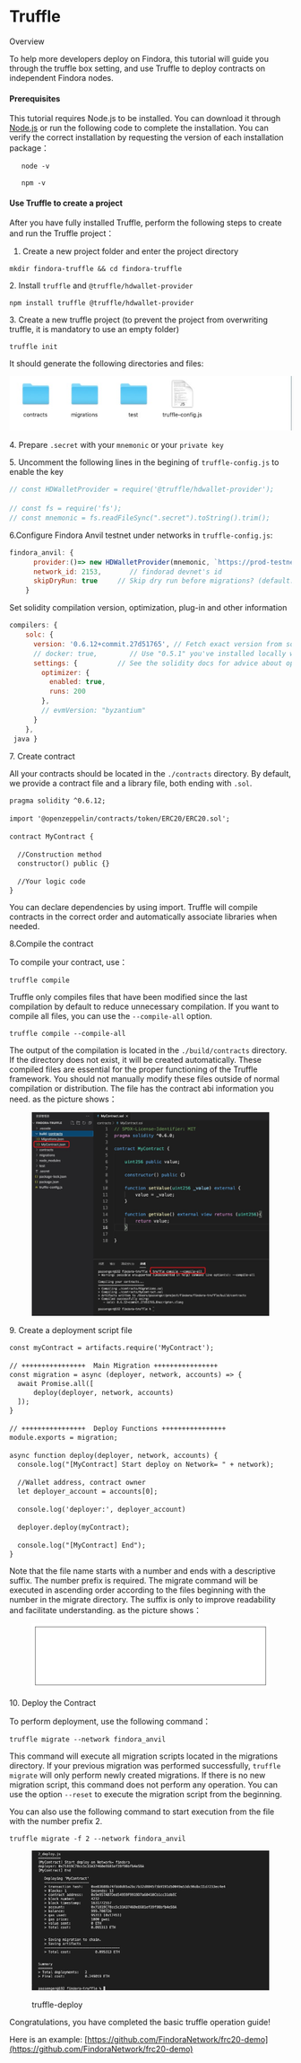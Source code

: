 # Truffle

Overview[​](https://wiki.findora.org/docs/developers/evm\_smart\_chain/evm-guides/deployment-guides/truffle#overview)

To help more developers deploy on Findora, this tutorial will guide you through the truffle box setting, and use Truffle to deploy contracts on independent Findora nodes.

#### Prerequisites[​](https://wiki.findora.org/docs/developers/evm\_smart\_chain/evm-guides/deployment-guides/truffle#prerequisites) <a href="#prerequisites" id="prerequisites"></a>

This tutorial requires Node.js to be installed. You can download it through [Node.js](https://nodejs.org/) or run the following code to complete the installation. You can verify the correct installation by requesting the version of each installation package：

```shell
   node -v
```

```shell
   npm -v
```

#### Use Truffle to create a project[​](https://wiki.findora.org/docs/developers/evm\_smart\_chain/evm-guides/deployment-guides/truffle#use-truffle-to-create-a-project) <a href="#use-truffle-to-create-a-project" id="use-truffle-to-create-a-project"></a>

After you have fully installed Truffle, perform the following steps to create and run the Truffle project：

1. Create a new project folder and enter the project directory

```shell
mkdir findora-truffle && cd findora-truffle
```

2\. Install `truffle` and `@truffle/hdwallet-provider`

```shell
npm install truffle @truffle/hdwallet-provider
```

3\. Create a new truffle project (to prevent the project from overwriting truffle, it is mandatory to use an empty folder)

```shell
truffle init
```

It should generate the following directories and files:

<img src="../../../.gitbook/assets/image (2) (2) (1).png" alt="" data-size="original">



4\. Prepare `.secret` with your `mnemonic` or your `private key`

5\. Uncomment the following lines in the begining of `truffle-config.js` to enable the key

```javascript
// const HDWalletProvider = require('@truffle/hdwallet-provider');

// const fs = require('fs');
// const mnemonic = fs.readFileSync(".secret").toString().trim();
```

6.Configure Findora Anvil testnet under networks in `truffle-config.js`:

```javascript
findora_anvil: {
      provider:()=> new HDWalletProvider(mnemonic, `https://prod-testnet.prod.findora.org:8545`),
      network_id: 2153,       // findorad devnet's id
      skipDryRun: true     // Skip dry run before migrations? (default: false for public nets )
    }
```

Set solidity compilation version, optimization, plug-in and other information

```javascript
compilers: {
    solc: {
      version: '0.6.12+commit.27d51765', // Fetch exact version from solc-bin (default: truffle's version)
      // docker: true,        // Use "0.5.1" you've installed locally with docker (default: false)
      settings: {          // See the solidity docs for advice about optimization and evmVersion
        optimizer: {
          enabled: true,
          runs: 200
        },
        // evmVersion: "byzantium"
      }
    },
 java }
```

7\. Create contract

All your contracts should be located in the `./contracts` directory. By default, we provide a contract file and a library file, both ending with `.sol`.

```solidity
pragma solidity ^0.6.12;

import '@openzeppelin/contracts/token/ERC20/ERC20.sol';

contract MyContract {

  //Construction method
  constructor() public {}

  //Your logic code
}
```

You can declare dependencies by using import. Truffle will compile contracts in the correct order and automatically associate libraries when needed.

8.Compile the contract

To compile your contract, use：

```
truffle compile
```

Truffle only compiles files that have been modified since the last compilation by default to reduce unnecessary compilation. If you want to compile all files, you can use the `--compile-all` option.

```
truffle compile --compile-all
```

The output of the compilation is located in the `./build/contracts` directory. If the directory does not exist, it will be created automatically. These compiled files are essential for the proper functioning of the Truffle framework. You should not manually modify these files outside of normal compilation or distribution. The file has the contract abi information you need. as the picture shows：

<figure><img src="../../../.gitbook/assets/image (16) (1).png" alt=""><figcaption></figcaption></figure>

9\. Create a deployment script file

```solidity
const myContract = artifacts.require('MyContract');

// ++++++++++++++++  Main Migration ++++++++++++++++ 
const migration = async (deployer, network, accounts) => {
  await Promise.all([
      deploy(deployer, network, accounts)
  ]);
}

// ++++++++++++++++  Deploy Functions ++++++++++++++++ 
module.exports = migration;

async function deploy(deployer, network, accounts) { 
  console.log("[MyContract] Start deploy on Network= " + network);

  //Wallet address, contract owner 
  let deployer_account = accounts[0];
  
  console.log('deployer:', deployer_account)

  deployer.deploy(myContract);
  
  console.log("[MyContract] End");
}
```

Note that the file name starts with a number and ends with a descriptive suffix. The number prefix is required. The migrate command will be executed in ascending order according to the files beginning with the number in the migrate directory. The suffix is only to improve readability and facilitate understanding. as the picture shows：

<figure><img src="../../../.gitbook/assets/image (12) (1).png" alt=""><figcaption></figcaption></figure>

10\. Deploy the Contract

To perform deployment, use the following command：

```shell
truffle migrate --network findora_anvil
```

This command will execute all migration scripts located in the migrations directory. If your previous migration was performed successfully, `truffle migrate` will only perform newly created migrations. If there is no new migration script, this command does not perform any operation. You can use the option `--reset` to execute the migration script from the beginning.

You can also use the following command to start execution from the file with the number prefix 2.

```shell
truffle migrate -f 2 --network findora_anvil
```

<figure><img src="../../../.gitbook/assets/image (4) (3).png" alt=""><figcaption><p>truffle-deploy</p></figcaption></figure>

Congratulations, you have completed the basic truffle operation guide!

Here is an example: [https://github.com/FindoraNetwork/frc20-demo](https://github.com/FindoraNetwork/frc20-demo)
